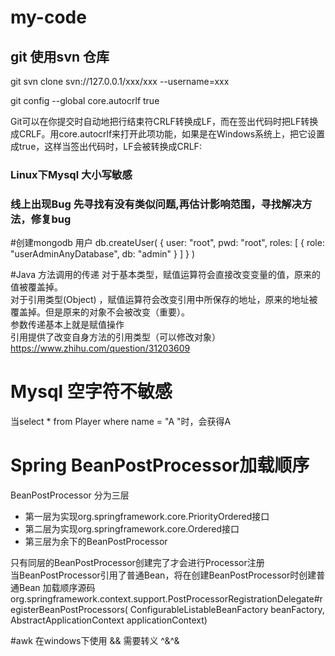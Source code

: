 # my-code

## git 使用svn 仓库

git svn clone svn://127.0.0.1/xxx/xxx --username=xxx

git config --global core.autocrlf true 

Git可以在你提交时自动地把行结束符CRLF转换成LF，而在签出代码时把LF转换成CRLF。用core.autocrlf来打开此项功能，如果是在Windows系统上，把它设置成true，这样当签出代码时，LF会被转换成CRLF:



### Linux下Mysql 大小写敏感
### 线上出现Bug 先寻找有没有类似问题,再估计影响范围，寻找解决方法，修复bug

#创建mongodb 用户
db.createUser(
   {
     user: "root",
     pwd: "root",
     roles: [ { role: "userAdminAnyDatabase", db: "admin" } ]
   }
 )


#Java
方法调用的传递
对于基本类型，赋值运算符会直接改变变量的值，原来的值被覆盖掉。  
对于引用类型(Object) ，赋值运算符会改变引用中所保存的地址，原来的地址被覆盖掉。但是原来的对象不会被改变（重要）。  
参数传递基本上就是赋值操作  
引用提供了改变自身方法的引用类型（可以修改对象） 
https://www.zhihu.com/question/31203609

# Mysql 空字符不敏感
当select * from Player where name = "A "时，会获得A

# Spring BeanPostProcessor加载顺序
BeanPostProcessor 分为三层 
*   第一层为实现org.springframework.core.PriorityOrdered接口
*   第二层为实现org.springframework.core.Ordered接口
*   第三层为余下的BeanPostProcessor  

只有同层的BeanPostProcessor创建完了才会进行Processor注册       
当BeanPostProcessor引用了普通Bean，将在创建BeanPostProcessor时创建普通Bean
加载顺序源码org.springframework.context.support.PostProcessorRegistrationDelegate#registerBeanPostProcessors(
			ConfigurableListableBeanFactory beanFactory, AbstractApplicationContext applicationContext)

#awk
在windows下使用 && 需要转义 ^&^&
			
